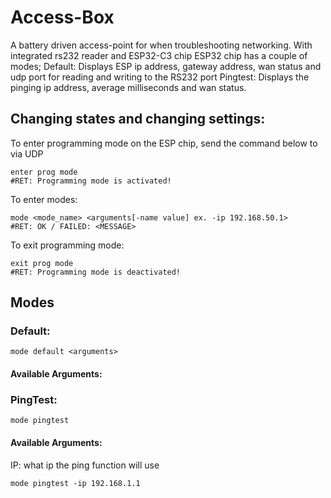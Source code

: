 # Access-Box
A battery driven access-point for when troubleshooting networking. With integrated rs232 reader and ESP32-C3 chip
ESP32 chip has a couple of modes;
Default: Displays ESP ip address, gateway address, wan status and udp port for reading and writing to the RS232 port
Pingtest: Displays the pinging ip address, average milliseconds and wan status.

## Changing states and changing settings:
To enter programming mode on the ESP chip, send the command below to via UDP 
```
enter prog mode
#RET: Programming mode is activated!
```
To enter modes:
```
mode <mode_name> <arguments[-name value] ex. -ip 192.168.50.1>
#RET: OK / FAILED: <MESSAGE>
```
To exit programming mode:
```
exit prog mode
#RET: Programming mode is deactivated!
```

## Modes
### Default:
```
mode default <arguments>
```
#### Available Arguments:

### PingTest:
```
mode pingtest
```
#### Available Arguments:
IP: what ip the ping function will use
```
mode pingtest -ip 192.168.1.1
```
